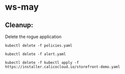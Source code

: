 # ws-may

## Cleanup:

Delete the rogue application

```
kubectl delete -f policies.yaml 
```
```
kubectl delete -f alert.yaml 
```
```
kubectl delete -f kubectl apply -f https://installer.calicocloud.io/storefront-demo.yaml
```
